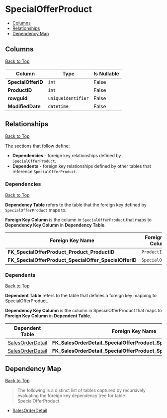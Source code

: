 # SpecialOfferProduct

* [Columns](#columns)
* [Relationships](#relationships)
* [Dependency Map](#dependency-map)

## Columns
[Back to Top](#specialofferproduct)

Column | Type | Is Nullable
-------|------|------------
**SpecialOfferID** | `int` | False
**ProductID** | `int` | False
**rowguid** | `uniqueidentifier` | False
**ModifiedDate** | `datetime` | False

## Relationships
[Back to Top](#specialofferproduct)


The sections that follow define:
* **Dependencies** - foreign key relationships defined by `SpecialOfferProduct`.
* **Dependents** - foreign key relationships defined by other tables that reference `SpecialOfferProduct`.

### Dependencies
[Back to Top](#specialofferproduct)

**Dependency Table** refers to the table that the foreign key defined by `SpecialOfferProduct` maps to.

**Foreign Key Column** is the column in `SpecialOfferProduct` that maps to **Dependency Key Column** in **Dependency Table**.

Foreign Key Name | Foreign Key Column | Dependency Table | Dependency Key Column
-----------------|--------------------|------------------|----------------------
**FK_SpecialOfferProduct_Product_ProductID** | `ProductID` | [Product](./Product.md) | `ProductID`
**FK_SpecialOfferProduct_SpecialOffer_SpecialOfferID** | `SpecialOfferID` | [SpecialOffer](./SpecialOffer.md) | `SpecialOfferID`

### Dependents
[Back to Top](#specialofferproduct)

**Dependent Table** refers to the table that defines a foreign key mapping to SpecialOfferProduct.

**Dependency Key Column** is the column in SpecialOfferProduct that maps to **Foreign Key Column** in **Dependent Table**.

Dependent Table | Foreign Key Name | Foreign Key Column | Dependency Key Column
----------------|------------------|--------------------|----------------------
[SalesOrderDetail](./SalesOrderDetail.md) | **FK_SalesOrderDetail_SpecialOfferProduct_SpecialOfferIDProductID** | `SpecialOfferID` | `SpecialOfferID`
[SalesOrderDetail](./SalesOrderDetail.md) | **FK_SalesOrderDetail_SpecialOfferProduct_SpecialOfferIDProductID** | `ProductID` | `ProductID`

## Dependency Map
[Back to Top](#specialofferproduct)

> The following is a distinct list of tables captured by recursively evaluating the foreign key dependency tree for table SpecialOfferProduct.

* [SalesOrderDetail](./SalesOrderDetail.md)
